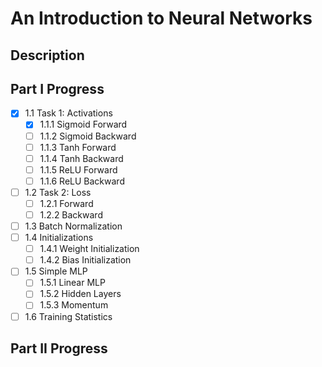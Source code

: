 # An Introduction to Neural Networks

## Description

## Part I Progress

- [x] 1.1 Task 1: Activations
  - [x] 1.1.1 Sigmoid Forward
  - [ ] 1.1.2 Sigmoid Backward
  - [ ] 1.1.3 Tanh Forward
  - [ ] 1.1.4 Tanh Backward
  - [ ] 1.1.5 ReLU Forward
  - [ ] 1.1.6 ReLU Backward
- [ ] 1.2 Task 2: Loss
  - [ ] 1.2.1 Forward
  - [ ] 1.2.2 Backward
- [ ] 1.3 Batch Normalization
- [ ] 1.4 Initializations
  - [ ] 1.4.1 Weight Initialization
  - [ ] 1.4.2 Bias Initialization
- [ ] 1.5 Simple MLP
  - [ ] 1.5.1 Linear MLP
  - [ ] 1.5.2 Hidden Layers
  - [ ] 1.5.3 Momentum
- [ ] 1.6 Training Statistics

## Part II Progress